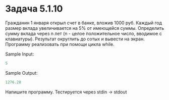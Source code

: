 # Задача 5.1.10

Гражданин 1 января открыл счет в банке, вложив 1000 руб. Каждый год размер вклада увеличивается на 5% от имеющейся суммы. Определить сумму вклада через n лет (n - целое положительное число, вводимое с клавиатуры). Результат округлить до сотых и вывести на экран. Программу реализовать при помощи цикла while.

Sample Input:

```python
5
```

Sample Output:

```python
1276.28
```

Напишите программу. Тестируется через stdin → stdout
